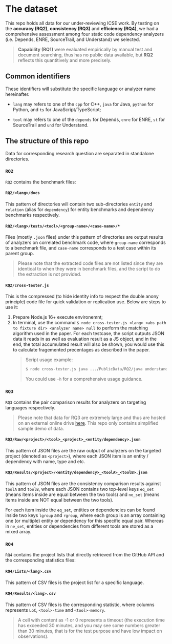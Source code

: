 # The dataset

This repo holds all data for our under-reviewing ICSE work. By testing on the **accuracy (RQ2)**, **consistency (RQ3)** and **efficiency (RQ4)**, we had a comprehensive assessment among four static code dependency analyzers (i.e. Depends, ENRE, SourceTrail, and Understand) we selected.

> **Capability (RQ1)** were evaluated empirically by manual test and document searching, thus has no public data available, but **RQ2** reflects this quantitively and more precisely.

## Common identifiers

These identifiers will substitute the specific language or analyzer name hereinafter.

* `lang` may refers to one of the `cpp` for C++, `java` for Java, `python` for Python, and `ts` for JavaScript/TypeScript;

* `tool` may refers to one of the `depends` for Depends, `enre` for ENRE, `st` for SourceTrail and `und` for Understand.

## The structure of this repo

Data for corresponding research question are separated in standalone directories.

### `RQ2`

`RQ2` contains the benchmark files:

#### `RQ2/<lang>/docs`

This pattern of directories will contain two sub-directories `entity` and `relation` (alias for `dependency`) for entity benchmarks and dependency benchmarks respectively.

#### `RQ2/<lang>/tests/<tool>/<group-name>/<case-name>/*`

Files (mostly `.json` files) under this pattern of directories are output results of analyzers on correlated benchmark code, where `group-name` corresponds to a benchmark file, and `case-name` corresponds to a test case within its parent group.

> Please note that the extracted code files are not listed since they are identical to when they were in benchmark files, and the script to do the extraction is not provided.

#### `RQ2/cross-tester.js`

This is the compressed (to hide identity info to respect the double anony principle) code file for quick validation or replication use. Below are steps to use it:

1. Prepare Node.js 16+ execute environemnt;
2. In terminal, use the command `$ node cross-tester.js <lang> <abs path to fixture dir> <analyzer name> null` to perform the matching algorithm used in the paper. For each testcase, the script outputs JSON data it reads in as well as evaluation result as a JS object, and in the end, the total accumulated result will also be shown, you would use this to calculate fragemented precentages as described in the paper.
    > Script usage example:
    > ```sh
    > $ node cross-tester.js java .../PublicData/RQ2/java understand null
    > ```
    > You could use `-h` for a comprehensive usage guidance.

### `RQ3`

`RQ3` contains the pair comparison results for analyzers on targeting languages respectively.

> Please note that data for RQ3 are extremely large and thus are hosted on an external online drive [here](https://1drv.ms/u/s!ArRpq5VLlwvAh1jwjNFBis3FtGR0?e=lifF10). This repo only contains simplified sample demo of data.

#### `RQ3/Raw/<project>/<tool>_<project>_<entity/dependency>.json`

This pattern of JSON files are the raw output of analyzers on the targeted project (denoted as `<project>`), where each JSON item is an entity / dependency with name, type and etc.

#### `RQ3/Results/<project>/<entity/dependency>_<toolA>_<toolB>.json`

This pattern of JSON files are the consistency comparison results against `toolA` and `toolB`, where each JSON contains two top-level keys `eq_set` (means items inside are equal between the two tools) and `ne_set` (means items inside are NOT equal between the two tools).

For each item inside the `eq_set`, entities or dependencies can be found inside two keys `lgroup` and `rgroup`, where each group is an array containing one (or multiple) entity or dependency for this specific equal pair. Whereas in `ne_set`, entities or dependencies from different tools are stored as a mixed array.

### `RQ4`

`RQ4` contains the project lists that directly retrieved from the GitHub API and the corresponding statistics files:

#### `RQ4/Lists/<lang>.csv`

This pattern of CSV files is the project list for a specific language.

#### `RQ4/Results/<lang>.csv`

This pattern of CSV files is the corresponding statistic, where columns represents `LoC`, `<tool>-time` and `<tool>-memory`.

> A cell with content as -1 or 0 represents a timeout (the execution time has exceeded 30 minutes, and you may see some numbers greater than 30 minutes, that is for the test purpose and have low impact on observations).
